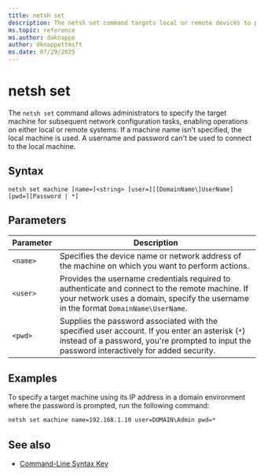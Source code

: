 ```yaml
---
title: netsh set
description: The netsh set command targets local or remote devices to perform network configuration tasks in Windows.
ms.topic: reference
ms.author: daknappe
author: dknappettmsft
ms.date: 07/29/2025
---
```


# netsh set

The `netsh set` command allows administrators to specify the target machine for subsequent network configuration tasks, enabling operations on either local or remote systems. If a machine name isn't specified, the local machine is used. A username and password can't be used to connect to the local machine.

## Syntax

```
netsh set machine [name=]<string> [user=][[DomainName\]UserName] [pwd=][Password | *]
```

## Parameters

| Parameter | Description |
|--|--|
| `<name>` | Specifies the device name or network address of the machine on which you want to perform actions. |
| `<user>` | Provides the username credentials required to authenticate and connect to the remote machine. If your network uses a domain, specify the username in the format `DomainName\UserName`. |
| `<pwd>` | Supplies the password associated with the specified user account. If you enter an asterisk (`*`) instead of a password, you're prompted to input the password interactively for added security. |

## Examples

To specify a target machine using its IP address in a domain environment where the password is prompted, run the following command:

```cmd
netsh set machine name=192.168.1.10 user=DOMAIN\Admin pwd=*
```

## See also

- [Command-Line Syntax Key](command-line-syntax-key.md)
